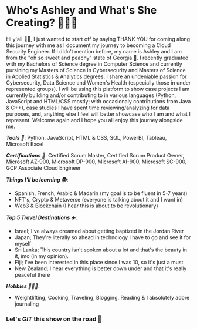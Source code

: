 # Who's Ashley and What's She Creating? 👩🏿‍💻

Hi y'all 👋🏿, I just wanted to start off by saying THANK YOU for coming along this journey with me as I document my journey to becoming a Cloud Security Engineer. If I didn't mention before, my name is Ashley and I am from the "oh so sweet and peachy" state of Georgia 🍑. I recently graduated with my Bachelors of Science degree in Computer Science and currently pursining my Masters of Science in Cybersecurity and Masters of Science in Applied Statistics & Analytics degrees. I share an undeniable passion for Cybersecurity, Data Science and Women's Health (especially those in under represented groups). I will be using this platform to show case projects I am currently building and/or contributing to in various languages (Python, JavaScript and HTML/CSS mostly; with occasionaly contributions from Java & C++), case studies I have spent time reviewing/analyzing for data purposes, and, anything else I feel will better showcase who I am and what I represent. Welcome again and I hope you all enjoy this journey alongside me.

***Tools 🔗***: Python, JavaScript, HTML & CSS, SQL, PowerBI, Tableau, Microsoft Excel

***Certifications 🔖***: Certified Scrum Master, Certified Scrum Product Owner, Microsoft AZ-900, Microsoft DP-900, Microsoft AI-900, Microsoft SC-900, GCP Associate Cloud Engineer

***Things I'll be learning 📚***:
- Spanish, French, Arabic & Madarin (my goal is to be fluent in 5-7 years)
- NFT's, Crypto & Metaverse (everyone is talking about it and I want in)
- Web3 & Blockchain (I hear this is about to be revolutionary)

***Top 5 Travel Destinations ✈️***:
- Israel; I've always dreamed about getting baptized in the Jordan River
- Japan; They're literally so ahead in technology I have to go and see it for myself 
- Sri Lanka; This country isn't spoken about a lot and that's the beauty in it, imo (in my opinion).
- Fiji; I've been interested in this place since I was 10, so it's just a must
- New Zealand; I hear everything is better down under and that it's really peaceful there

***Hobbies 🏋🏿‍♀️***:
* Weightlifting, Cooking, Traveling, Blogging, Reading & I absolutely adore journaling

### Let's *GIT* this show on the road 🚀
